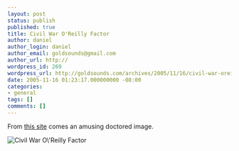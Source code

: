 ```yaml
---
layout: post
status: publish
published: true
title: Civil War O'Reilly Factor
author: daniel
author_login: daniel
author_email: goldsounds@gmail.com
author_url: http://
wordpress_id: 269
wordpress_url: http://goldsounds.com/archives/2005/11/16/civil-war-oreilly-factor/
date: 2005-11-16 01:23:17.000000000 -08:00
categories:
- general
tags: []
comments: []
---
```

From <a href="http://mysite.verizon.net/vze1ldyn/id2.html">this site</a> comes an amusing doctored image.

<img src='http://www.goldsounds.com/uploads/0412.jpg' alt='Civil War O\&#39;Reilly Factor' />

